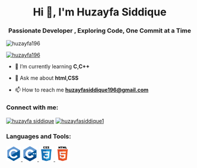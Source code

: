 <h1 align="center">Hi 👋, I'm Huzayfa Siddique</h1>
<h3 align="center">Passionate Developer , Exploring Code, One Commit at a Time</h3>

<p align="left"> <img src="https://komarev.com/ghpvc/?username=huzayfa196&label=Profile%20views&color=0e75b6&style=flat" alt="huzayfa196" /> </p>

<p align="left"> <a href="https://github.com/ryo-ma/github-profile-trophy"><img src="https://github-profile-trophy.vercel.app/?username=huzayfa196" alt="huzayfa196" /></a> </p>

- 🌱 I’m currently learning **C,C++**

- 💬 Ask me about **html,CSS**

- 📫 How to reach me **huzayfasiddique196@gmail.com**

<h3 align="left">Connect with me:</h3>
<p align="left">
<a href="https://linkedin.com/in/huzayfa siddique" target="blank"><img align="center" src="https://raw.githubusercontent.com/rahuldkjain/github-profile-readme-generator/master/src/images/icons/Social/linked-in-alt.svg" alt="huzayfa siddique" height="30" width="40" /></a>
<a href="https://www.hackerrank.com/huzayfasiddique1" target="blank"><img align="center" src="https://raw.githubusercontent.com/rahuldkjain/github-profile-readme-generator/master/src/images/icons/Social/hackerrank.svg" alt="huzayfasiddique1" height="30" width="40" /></a>
</p>

<h3 align="left">Languages and Tools:</h3>
<p align="left"> <a href="https://www.cprogramming.com/" target="_blank" rel="noreferrer"> <img src="https://raw.githubusercontent.com/devicons/devicon/master/icons/c/c-original.svg" alt="c" width="40" height="40"/> </a> <a href="https://www.w3schools.com/cpp/" target="_blank" rel="noreferrer"> <img src="https://raw.githubusercontent.com/devicons/devicon/master/icons/cplusplus/cplusplus-original.svg" alt="cplusplus" width="40" height="40"/> </a> <a href="https://www.w3schools.com/css/" target="_blank" rel="noreferrer"> <img src="https://raw.githubusercontent.com/devicons/devicon/master/icons/css3/css3-original-wordmark.svg" alt="css3" width="40" height="40"/> </a> <a href="https://www.w3.org/html/" target="_blank" rel="noreferrer"> <img src="https://raw.githubusercontent.com/devicons/devicon/master/icons/html5/html5-original-wordmark.svg" alt="html5" width="40" height="40"/> </a> </p>
